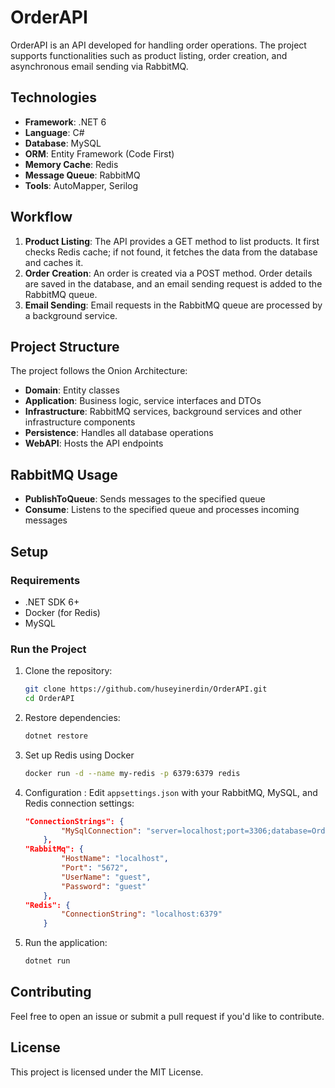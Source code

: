 # OrderAPI

OrderAPI is an API developed for handling order operations. The project supports functionalities such as product listing, order creation, and asynchronous email sending via RabbitMQ.


## Technologies
- **Framework**: .NET 6  
- **Language**: C#  
- **Database**: MySQL  
- **ORM**: Entity Framework (Code First)  
- **Memory Cache**: Redis  
- **Message Queue**: RabbitMQ  
- **Tools**: AutoMapper, Serilog  

## Workflow
1. **Product Listing**: The API provides a GET method to list products. It first checks Redis cache; if not found, it fetches the data from the database and caches it.
2. **Order Creation**: An order is created via a POST method. Order details are saved in the database, and an email sending request is added to the RabbitMQ queue.
3. **Email Sending**: Email requests in the RabbitMQ queue are processed by a background service.

## Project Structure
The project follows the Onion Architecture:
- **Domain**: Entity classes
- **Application**: Business logic, service interfaces and DTOs
- **Infrastructure**: RabbitMQ services, background services and other infrastructure components
- **Persistence**: Handles all database operations
- **WebAPI**: Hosts the API endpoints

## RabbitMQ Usage
- **PublishToQueue**: Sends messages to the specified queue
- **Consume**: Listens to the specified queue and processes incoming messages

## Setup
### Requirements
- .NET SDK 6+
- Docker (for Redis)
- MySQL

### Run the Project
1. Clone the repository:
   ```bash
   git clone https://github.com/huseyinerdin/OrderAPI.git
   cd OrderAPI
   ```

2. Restore dependencies:
   ```bash
   dotnet restore
   ```

3. Set up Redis using Docker
   ```bash
   docker run -d --name my-redis -p 6379:6379 redis
   ```
4. Configuration : Edit  `appsettings.json` with your RabbitMQ, MySQL, and Redis connection settings:
    ```json
    "ConnectionStrings": {
            "MySqlConnection": "server=localhost;port=3306;database=OrderDb;user=your_username;password=your_password;"
        },
    "RabbitMq": {
            "HostName": "localhost",
            "Port": "5672",
            "UserName": "guest",
            "Password": "guest"
        },
    "Redis": {
            "ConnectionString": "localhost:6379"
        }
    ```
5. Run the application:
   ```bash
   dotnet run
   ```

## Contributing
Feel free to open an issue or submit a pull request if you'd like to contribute.

## License
This project is licensed under the MIT License.
